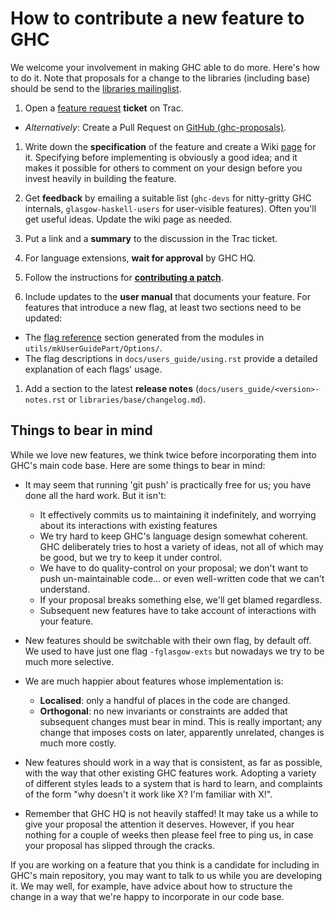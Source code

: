 # How to contribute a new feature to GHC



We welcome your involvement in making GHC able to do more. Here's how to do it. Note that proposals for a change to the libraries (including base) should be send to the [ libraries mailinglist](http://haskell.org/haskellwiki/Library_submissions).


1. Open a [ feature request](https://ghc.haskell.org/trac/ghc/newticket?type=feature+request) **ticket** on Trac.

  - *Alternatively*: Create a Pull Request on [ GitHub (ghc-proposals)](https://github.com/ghc-proposals/ghc-proposals/). 

1. Write down the **specification** of the feature and create a Wiki [page](proposal) for it. Specifying before implementing is obviously a good idea; and it makes it possible for others to comment on your design before you invest heavily in building the feature.

1. Get **feedback** by emailing a suitable list (`ghc-devs` for nitty-gritty GHC internals, `glasgow-haskell-users` for user-visible features). Often you'll get useful ideas. Update the wiki page as needed. 

1. Put a link and a **summary** to the discussion in the Trac ticket.

1. For language extensions, **wait for approval** by GHC HQ.

1. Follow the instructions for **[contributing a patch](working-conventions/fixing-bugs)**.

1. Include updates to the **user manual** that documents your feature. For features that introduce a new flag, at least two sections need to be updated:

  - The [ flag reference](https://downloads.haskell.org/~ghc/master/users-guide/flags.html) section generated from the modules in `utils/mkUserGuidePart/Options/`.
  - The flag descriptions in `docs/users_guide/using.rst` provide a detailed explanation of each flags' usage. 
1. Add a section to the latest **release notes** (`docs/users_guide/<version>-notes.rst` or `libraries/base/changelog.md`).

## Things to bear in mind


While we love new features, we think twice before incorporating them into GHC's main code base. Here are some things to bear in mind:
 

- It may seem that running 'git push' is practically free for us; you have done all the hard work.  But it isn't:

  - It effectively commits us to maintaining it indefinitely, and worrying about its interactions with existing features
  - We try hard to keep GHC's language design somewhat coherent.  GHC deliberately tries to host a variety of ideas, not all of which may be good, but we try to keep it under control.
  - We have to do quality-control on your proposal; we don't want to push un-maintainable code... or even well-written code that we can't understand.
  - If your proposal breaks something else, we'll get blamed regardless.  
  - Subsequent new features have to take account of interactions with your feature.

- New features should be switchable with their own flag, by default off.  We used to have just one flag `-fglasgow-exts` but nowadays we try to be much more selective.

- We are much happier about features whose implementation is:   

  - **Localised**: only a handful of places in the code are changed.
  - **Orthogonal**: no new invariants or constraints are added that subsequent changes must bear in mind. This is really important; any change that imposes costs on later, apparently unrelated, changes is much more costly. 


 


- New features should work in a way that is consistent, as far as possible, with the way that other
  existing GHC features work.  Adopting a variety of different styles leads to a
  system that is hard to learn, and complaints of the form "why doesn't it work like X?
  I'm familiar with X!".

- Remember that GHC HQ is not heavily staffed!  It may take us a while to give your proposal the attention it deserves. However, if you hear nothing for a couple of weeks then please feel free to ping us, in case your proposal has slipped through the cracks.


If you are working on a feature that you think is a candidate for including in GHC's main repository, you may want to talk to us while you are developing it.  We may well, for example, have advice about how to structure the change in a way that we're happy to incorporate in our code base.
